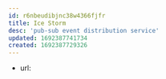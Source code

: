```yaml
---
id: r6nbeudibjnc38w4366fjfr
title: Ice Storm
desc: 'pub-sub event distribution service'
updated: 1692387741734
created: 1692387729326
---
```


- url: 